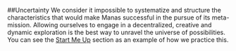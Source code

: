 ##Uncertainty
We consider it impossible to systematize and structure the characteristics that would make Manas successful in the pursue of its meta-mission. Allowing ourselves to engage in a decentralized, creative and dynamic exploration is the best way to unravel the universe of possibilities. You can see the [Start Me Up](../09-start-me-up/0-start-me-up.md) section as an example of how we practice this.
